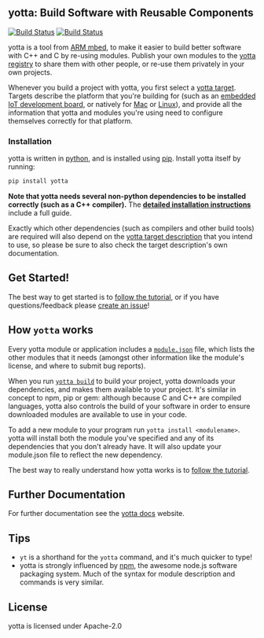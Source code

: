## yotta: Build Software with Reusable Components
[![Build Status](https://travis-ci.org/ARMmbed/yotta.svg)](https://travis-ci.org/ARMmbed/yotta)
[![Build Status](https://circleci.com/gh/ARMmbed/yotta.svg?style=shield)](https://circleci.com/gh/ARMmbed/yotta)

yotta is a tool from [ARM mbed](https://mbed.org), to make it easier to build
better software with C++ and C by re-using modules. Publish your own modules to
the [yotta registry](http://yottabuild.org/) to share them with other people,
or re-use them privately in your own projects.

Whenever you build a project with yotta, you first select a [yotta
target](http://docs.yottabuild.org/tutorial/targets.html). Targets describe the
platform that you're building for (such as an [embedded IoT development
board](http://yotta.mbed.com/#/target/frdm-k64f-gcc), or natively for
[Mac](http://yotta.mbed.com/#/target/x86-osx-native) or
[Linux](http://yotta.mbed.com/#/target/x86-linux-native)), and provide all the
information that yotta and modules you're using need to configure themselves
correctly for that platform.

### Installation
yotta is written in
[python](https://www.python.org/downloads/release/python-279/), and is
installed using [pip](https://pip.pypa.io/en/stable/installing/).
Install yotta itself by running:

```bash
pip install yotta
```

**Note that yotta needs several non-python dependencies to be installed
correctly (such as a C++ compiler).** The **[detailed installation
instructions](http://yottadocs.mbed.com/#installing)** include a full guide.

Exactly which other dependencies (such as compilers and other build tools) are
required will also depend on the [yotta target
description](http://yottadocs.mbed.com/tutorial/targets.html) that you intend
to use, so please be sure to also check the target description's own
documentation.

## Get Started!
The best way to get started is to [follow the
tutorial](http://yottadocs.mbed.com/tutorial/tutorial.html), or if you have
questions/feedback please [create an
issue](https://github.com/ARMmbed/yotta/issues)!

## How `yotta` works
Every yotta module or application includes a
[`module.json`](http://docs.yottabuild.org/reference/module.html) file, which
lists the other modules that it needs (amongst other information like the
module's license, and where to submit bug reports).

When you run [`yotta build`](http://docs.yottabuild.org/tutorial/building.html)
to build your project, yotta downloads your dependencies, and makes them
available to your project. It's similar in concept to npm, pip or gem: although
because C and C++ are compiled languages, yotta also controls the build of your
software in order to ensure downloaded modules are available to use in your
code.

To add a new module to your program run `yotta install <modulename>`.  yotta
will install both the module you've specified and any of its dependencies that
you don't already have. It will also update your module.json file to reflect
the new dependency.

The best way to really understand how yotta works is to [follow the
tutorial](http://yottadocs.mbed.com/tutorial/tutorial.html).

## Further Documentation
For further documentation see the [yotta docs](http://yottadocs.mbed.com)
website.

## Tips
 * `yt` is a shorthand for the `yotta` command, and it's much quicker to type!
 * yotta is strongly influenced by [npm](http://npmjs.org), the awesome node.js
   software packaging system. Much of the syntax for module description and
   commands is very similar.

## License
yotta is licensed under Apache-2.0

